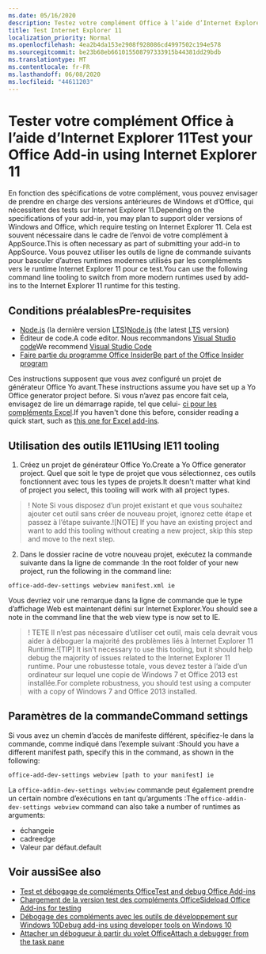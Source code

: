 ```yaml
---
ms.date: 05/16/2020
description: Testez votre complément Office à l’aide d’Internet Explorer 11.
title: Test Internet Explorer 11
localization_priority: Normal
ms.openlocfilehash: 4ea2b4da153e2908f928086cd4997502c194e578
ms.sourcegitcommit: be23b68eb661015508797333915b44381dd29bdb
ms.translationtype: MT
ms.contentlocale: fr-FR
ms.lasthandoff: 06/08/2020
ms.locfileid: "44611203"
---
```

# <a name="test-your-office-add-in-using-internet-explorer-11"></a><span data-ttu-id="9cc75-103">Tester votre complément Office à l’aide d’Internet Explorer 11</span><span class="sxs-lookup"><span data-stu-id="9cc75-103">Test your Office Add-in using Internet Explorer 11</span></span>

<span data-ttu-id="9cc75-104">En fonction des spécifications de votre complément, vous pouvez envisager de prendre en charge des versions antérieures de Windows et d’Office, qui nécessitent des tests sur Internet Explorer 11.</span><span class="sxs-lookup"><span data-stu-id="9cc75-104">Depending on the specifications of your add-in, you may plan to support older versions of Windows and Office, which require testing on Internet Explorer 11.</span></span> <span data-ttu-id="9cc75-105">Cela est souvent nécessaire dans le cadre de l’envoi de votre complément à AppSource.</span><span class="sxs-lookup"><span data-stu-id="9cc75-105">This is often necessary as part of submitting your add-in to AppSource.</span></span> <span data-ttu-id="9cc75-106">Vous pouvez utiliser les outils de ligne de commande suivants pour basculer d’autres runtimes modernes utilisés par les compléments vers le runtime Internet Explorer 11 pour ce test.</span><span class="sxs-lookup"><span data-stu-id="9cc75-106">You can use the following command line tooling to switch from more modern runtimes used by add-ins to the Internet Explorer 11 runtime for this testing.</span></span>

## <a name="pre-requisites"></a><span data-ttu-id="9cc75-107">Conditions préalables</span><span class="sxs-lookup"><span data-stu-id="9cc75-107">Pre-requisites</span></span>

- <span data-ttu-id="9cc75-108">[Node.js](https://nodejs.org/) (la dernière version [LTS](https://nodejs.org/about/releases))</span><span class="sxs-lookup"><span data-stu-id="9cc75-108">[Node.js](https://nodejs.org/) (the latest [LTS](https://nodejs.org/about/releases) version)</span></span>
- <span data-ttu-id="9cc75-109">Éditeur de code.</span><span class="sxs-lookup"><span data-stu-id="9cc75-109">A code editor.</span></span> <span data-ttu-id="9cc75-110">Nous recommandons [Visual Studio code](https://code.visualstudio.com/)</span><span class="sxs-lookup"><span data-stu-id="9cc75-110">We recommend [Visual Studio Code](https://code.visualstudio.com/)</span></span>
- [<span data-ttu-id="9cc75-111">Faire partie du programme Office Insider</span><span class="sxs-lookup"><span data-stu-id="9cc75-111">Be part of the Office Insider program</span></span>](https://insider.office.com)

<span data-ttu-id="9cc75-112">Ces instructions supposent que vous avez configuré un projet de générateur Office Yo avant.</span><span class="sxs-lookup"><span data-stu-id="9cc75-112">These instructions assume you have set up a Yo Office generator project before.</span></span> <span data-ttu-id="9cc75-113">Si vous n’avez pas encore fait cela, envisagez de lire un démarrage rapide, tel que celui- [ci pour les compléments Excel](../quickstarts/excel-quickstart-jquery.md).</span><span class="sxs-lookup"><span data-stu-id="9cc75-113">If you haven't done this before, consider reading a quick start, such as [this one for Excel add-ins](../quickstarts/excel-quickstart-jquery.md).</span></span>

## <a name="using-ie11-tooling"></a><span data-ttu-id="9cc75-114">Utilisation des outils IE11</span><span class="sxs-lookup"><span data-stu-id="9cc75-114">Using IE11 tooling</span></span>

1. <span data-ttu-id="9cc75-115">Créez un projet de générateur Office Yo.</span><span class="sxs-lookup"><span data-stu-id="9cc75-115">Create a Yo Office generator project.</span></span> <span data-ttu-id="9cc75-116">Quel que soit le type de projet que vous sélectionnez, ces outils fonctionnent avec tous les types de projets.</span><span class="sxs-lookup"><span data-stu-id="9cc75-116">It doesn't matter what kind of project you select, this tooling will work with all project types.</span></span>

> <span data-ttu-id="9cc75-117">! Note Si vous disposez d’un projet existant et que vous souhaitez ajouter cet outil sans créer de nouveau projet, ignorez cette étape et passez à l’étape suivante.</span><span class="sxs-lookup"><span data-stu-id="9cc75-117">![NOTE] If you have an existing project and want to add this tooling without creating a new project, skip this step and move to the next step.</span></span> 

2. <span data-ttu-id="9cc75-118">Dans le dossier racine de votre nouveau projet, exécutez la commande suivante dans la ligne de commande :</span><span class="sxs-lookup"><span data-stu-id="9cc75-118">In the root folder of your new project, run the following in the command line:</span></span>

```command&nbsp;line
office-add-dev-settings webview manifest.xml ie
```
<span data-ttu-id="9cc75-119">Vous devriez voir une remarque dans la ligne de commande que le type d’affichage Web est maintenant défini sur Internet Explorer.</span><span class="sxs-lookup"><span data-stu-id="9cc75-119">You should see a note in the command line that the web view type is now set to IE.</span></span>

> <span data-ttu-id="9cc75-120">! TETE Il n’est pas nécessaire d’utiliser cet outil, mais cela devrait vous aider à déboguer la majorité des problèmes liés à Internet Explorer 11 Runtime.</span><span class="sxs-lookup"><span data-stu-id="9cc75-120">![TIP] It isn't necessary to use this tooling, but it should help debug the majority of issues related to the Internet Explorer 11 runtime.</span></span> <span data-ttu-id="9cc75-121">Pour une robustesse totale, vous devez tester à l’aide d’un ordinateur sur lequel une copie de Windows 7 et Office 2013 est installée.</span><span class="sxs-lookup"><span data-stu-id="9cc75-121">For complete robustness, you should test using a computer with a copy of Windows 7 and Office 2013 installed.</span></span>

## <a name="command-settings"></a><span data-ttu-id="9cc75-122">Paramètres de la commande</span><span class="sxs-lookup"><span data-stu-id="9cc75-122">Command settings</span></span>

<span data-ttu-id="9cc75-123">Si vous avez un chemin d’accès de manifeste différent, spécifiez-le dans la commande, comme indiqué dans l’exemple suivant :</span><span class="sxs-lookup"><span data-stu-id="9cc75-123">Should you have a different manifest path, specify this in the command, as shown in the following:</span></span>

`office-add-dev-settings webview [path to your manifest] ie`

<span data-ttu-id="9cc75-124">La `office-addin-dev-settings webview` commande peut également prendre un certain nombre d’exécutions en tant qu’arguments :</span><span class="sxs-lookup"><span data-stu-id="9cc75-124">The `office-addin-dev-settings webview` command can also take a number of runtimes as arguments:</span></span>

- <span data-ttu-id="9cc75-125">échange</span><span class="sxs-lookup"><span data-stu-id="9cc75-125">ie</span></span>
- <span data-ttu-id="9cc75-126">cadre</span><span class="sxs-lookup"><span data-stu-id="9cc75-126">edge</span></span>
- <span data-ttu-id="9cc75-127">Valeur par défaut.</span><span class="sxs-lookup"><span data-stu-id="9cc75-127">default</span></span>

## <a name="see-also"></a><span data-ttu-id="9cc75-128">Voir aussi</span><span class="sxs-lookup"><span data-stu-id="9cc75-128">See also</span></span>
* [<span data-ttu-id="9cc75-129">Test et débogage de compléments Office</span><span class="sxs-lookup"><span data-stu-id="9cc75-129">Test and debug Office Add-ins</span></span>](test-debug-office-add-ins.md)
* [<span data-ttu-id="9cc75-130">Chargement de la version test des compléments Office</span><span class="sxs-lookup"><span data-stu-id="9cc75-130">Sideload Office Add-ins for testing</span></span>](create-a-network-shared-folder-catalog-for-task-pane-and-content-add-ins.md)
* [<span data-ttu-id="9cc75-131">Débogage des compléments avec les outils de développement sur Windows 10</span><span class="sxs-lookup"><span data-stu-id="9cc75-131">Debug add-ins using developer tools on Windows 10</span></span>](debug-add-ins-using-f12-developer-tools-on-windows-10.md)
* [<span data-ttu-id="9cc75-132">Attacher un débogueur à partir du volet Office</span><span class="sxs-lookup"><span data-stu-id="9cc75-132">Attach a debugger from the task pane</span></span>](attach-debugger-from-task-pane.md)